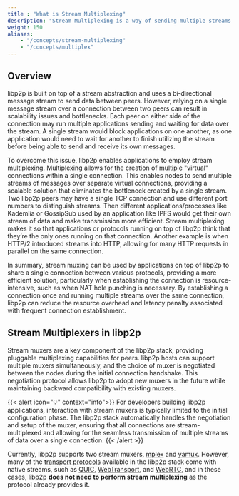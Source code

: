 ```yaml
---
title : "What is Stream Multiplexing"
description: "Stream Multiplexing is a way of sending multiple streams of data over one communication link. It combines multiple signals into one unified signal so it can be transported 'over the wires', then it is demulitiplexed so it can be output and used by separate applications."
weight: 150
aliases:
    - "/concepts/stream-multiplexing"
    - "/concepts/multiplex"
---
```


## Overview

libp2p is built on top of a stream abstraction and uses a bi-directional message stream to send data between peers.
However, relying on a single message
stream over a connection between two peers can result in scalability issues and bottlenecks.
Each peer on either side of the connection may run multiple applications sending and waiting for data over the stream.
A single stream would block applications on one another, as one application would
need to wait for another to finish utilizing the stream before being able to send
and receive its own messages.

To overcome this issue, libp2p enables applications to employ stream multiplexing.
Multiplexing allows
for the creation of multiple "virtual" connections within a single connection. This
enables nodes to send multiple streams of messages over separate virtual connections,
providing a scalable solution that eliminates the bottleneck created by a
single stream. 
Two libp2p peers may have a single TCP connection and use different port numbers to distinguish streams.
Then different applications/processes like Kademlia or GossipSub used by an application like IPFS would get their own stream of data and make transmission more efficient.
Stream multiplexing makes it so that applications or protocols running on top of libp2p think that they’re the only ones running on that connection.
Another example is when HTTP/2 introduced streams into HTTP,
allowing for many HTTP requests in parallel on the same connection.

In summary, stream muxing can be used by applications on top of libp2p to share a single connection between various protocols,
providing a more efficient solution, particularly when establishing the connection is
resource-intensive, such as when NAT hole punching is necessary. By establishing a
connection once and running multiple streams over the same connection, libp2p can reduce
the resource overhead and latency penalty associated with frequent connection establishment.

## Stream Multiplexers in libp2p

Stream muxers are a key component of the libp2p stack, providing pluggable multiplexing
capabilities for peers. libp2p hosts can support multiple muxers simultaneously, and the
choice of muxer is negotiated between the nodes during the initial connection handshake.
This negotiation protocol allows libp2p to adopt new muxers in the future while
maintaining backward compatibility with existing muxers.

{{< alert icon="💡" context="info">}}
For developers building libp2p applications, interaction with stream muxers is typically
limited to the initial configuration phase. The libp2p stack automatically handles the
negotiation and setup of the muxer, ensuring that all connections are stream-multiplexed
and allowing for the seamless transmission of multiple streams of data over a single
connection.
{{< /alert >}}

Currently, libp2p supports two stream muxers, [mplex](/concepts/multiplex/mplex)
and [yamux](/concepts/multiplex/yamux). However, many of the
[transport protocols](/concepts/transports/overview) available in the libp2p stack
come with native streams, such as [QUIC](/concepts/transports/quic),
[WebTransport](/concepts/transports/webtransport), and
[WebRTC](/concepts/transports/webrtc), and in these cases, libp2p
**does not need to perform stream multiplexing** as the protocol already provides it.
